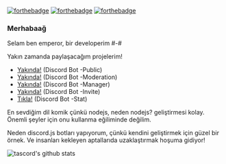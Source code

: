 [![forthebadge](https://forthebadge.com/images/badges/reading-6th-grade-level.svg)](https://forthebadge.com)
[![forthebadge](https://forthebadge.com/images/badges/uses-js.svg)](https://forthebadge.com)
[![forthebadge](https://forthebadge.com/images/badges/uses-badges.svg)](https://forthebadge.com)

### Merhabaağ
Selam ben emperor, bir developerim #-#

Yakın zamanda paylaşacağım projelerim!
- [Yakında!]() (Discord Bot -Public)
- [Yakında!]() (Discord Bot -Moderation)
- [Yakında!]() (Discord Bot -Manager)
- [Yakında!]() (Discord Bot -Invite)
- [Tıkla!](https://github.com/MrEmperors/discord-yetkili-stat-bot) (Discord Bot -Stat)

En sevdiğim dil komik çünkü nodejs, neden nodejs? geliştirmesi kolay. Önemli şeyler için onu kullanma eğiliminde değilim.

Neden discord.js botları yapıyorum, çünkü kendini geliştirmek için güzel bir örnek. Ve insanları kekleyen aptallarıda uzaklaştırmak hoşuma gidiyor!

![tascord's github stats](https://github-readme-stats.vercel.app/api?username=MrEmperors)
